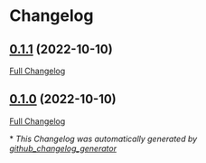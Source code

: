 # Changelog

## [0.1.1](https://github.com/buluma/ansible-role-crun/tree/0.1.1) (2022-10-10)

[Full Changelog](https://github.com/buluma/ansible-role-crun/compare/0.1.0...0.1.1)

## [0.1.0](https://github.com/buluma/ansible-role-crun/tree/0.1.0) (2022-10-10)

[Full Changelog](https://github.com/buluma/ansible-role-crun/compare/647226f444407c0ee5ff62ec9a65c557b36a9516...0.1.0)



\* *This Changelog was automatically generated by [github_changelog_generator](https://github.com/github-changelog-generator/github-changelog-generator)*

